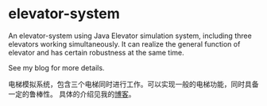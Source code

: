 # elevator-system
An elevator-system using Java
Elevator simulation system, including three elevators working simultaneously. It can realize the general function of elevator and has certain robustness at the same time.

See my blog for more details.

电梯模拟系统，包含三个电梯同时进行工作。可以实现一般的电梯功能，同时具备一定的鲁棒性。
具体的介绍见我的[博客](https://www.cnblogs.com/ginkgo-/p/14152355.html)。
